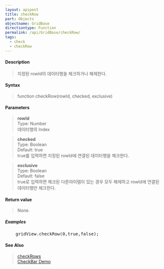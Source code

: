 ```yaml
---
layout: apipost
title: checkRow
part: Objects
objectname: GridBase
directiontype: Function
permalink: /api/GridBase/checkRow/
tags:
  - check
  - checkRow
---
```



#### Description

> 지정된 rowId의 데이터행을 체크하거나 해제한다.  

#### Syntax

> function checkRow(rowId, checked, exclusive)  

#### Parameters

> **rowId**  
> Type: Number  
> 데이터행의 Index  

> **checked**  
> Type: Boolean  
> Default: true  
> true를 입력하면 지정된 rowId에 연결된 데이터행을 체크한다.  

> **exclusive**  
> Type: Boolean  
> Default: false  
> true로 입력하면 체크된 다른아이템이 있는 경우 모두 해제하고 rowId에 연결된 데이터행만 체크한다.  

#### Return value

> None.  

##### Examples 

<pre class="prettyprint">
    gridView.checkRow(0,true,false);    
</pre>

#### See Also
> [checkRows](/api/GridBase/checkRows)  
> [CheckBar Demo](http://demo.realgrid.com/Demo/CheckBar)
